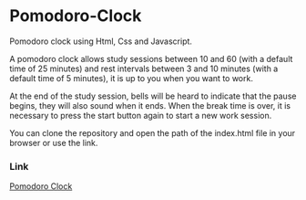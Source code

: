 <h1>Pomodoro-Clock</h1>

<p>Pomodoro clock using Html, Css and Javascript.

A pomodoro clock allows study sessions between 10 and 60 (with a default time of 25 minutes) and rest 
intervals between 3 and 10 minutes (with a default time of 5 minutes), it is up to you when you want to work.

At the end of the study session, bells will be heard to indicate that the pause begins, they will also sound when it ends. 
When the break time is over, it is necessary to press the start button again to start a new work session.

You can clone the repository and open the path of the index.html file in your browser or use the link.</p>

<h3>Link</h3>
<a href="https://sergio-torres.github.io/Pomodoro-Clock/">Pomodoro Clock</a>


